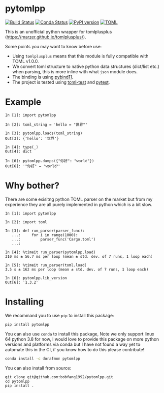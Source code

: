 # pytomlpp

[![Build Status](https://github.com/bobfang1992/pytomlpp/workflows/Wheels/badge.svg)](https://github.com/bobfang1992/pytomlpp/actions)
[![Conda Status](https://anaconda.org/dorafmon/pytomlpp/badges/version.svg)](https://anaconda.org/dorafmon/pytomlpp)
[![PyPI version](https://badge.fury.io/py/pytomlpp.svg)](https://badge.fury.io/py/pytomlpp)
[![TOML](https://raw.githubusercontent.com/marzer/tomlplusplus/master/docs/badge-TOML.svg)](https://github.com/toml-lang/toml/blob/master/versions/en/toml-v1.0.0-rc.1.md)

This is an unofficial python wrapper for tomlplusplus (https://marzer.github.io/tomlplusplus/).

Some points you may want to know before use:
* Using `tomlplusplus` means that this module is fully compatible with TOML v1.0.0. 
* We convert toml structure to native python data structures (dict/list etc.) when parsing, this is more inline with what `json` module does.
* The binding is using [pybind11](https://github.com/pybind/pybind11).
* The project is tested using [toml-test](https://github.com/BurntSushi/toml-test) and [pytest](https://github.com/pytest-dev/pytest).

# Example
```
In [1]: import pytomlpp                                                                                                                                                                                                                                                                            

In [2]: toml_string = 'hello = "世界"'                                                                                                                                                                                                                                                             

In [3]: pytomlpp.loads(toml_string)                                                                                                                                                                                                                                                                
Out[3]: {'hello': '世界'}

In [4]: type(_)                                                                                                                                                                                                                                                                                    
Out[4]: dict

In [6]: pytomlpp.dumps({"你好": "world"})                                                                                                                 
Out[6]: '"你好" = "world"'
```

# Why bother?
There are some exisitng python TOML parser on the market but from my experience they are all purely implemented in python which is a bit slow. 

```
In [1]: import pytomlpp                                                                                                                                                                                                                                                                                                  

In [2]: import toml                                                                                                                                                                                                                                                                                                      

In [3]: def run_parser(parser_func): 
   ...:     for i in range(1000): 
   ...:         parser_func('Cargo.toml') 
   ...:                                                                                                                                                                                                                                                                                                                  

In [4]: %timeit run_parser(pytomlpp.load)                                                                                                                                                                                                                                                                                
310 ms ± 56.7 ms per loop (mean ± std. dev. of 7 runs, 1 loop each)

In [5]: %timeit run_parser(toml.load)                                                                                                                                                                                                                                                                                    
3.5 s ± 162 ms per loop (mean ± std. dev. of 7 runs, 1 loop each)

In [6]: pytomlpp.lib_version                                                                                                                              
Out[6]: '1.3.2'
```

# Installing

We recommand you to use `pip` to install this package:
```sh
pip install pytomlpp
```

You can also use `conda` to install this package, Note we only support linux 64 python 3.8 for now, I would love to provide this package on more python versions and platforms via conda but I have not found a way yet to automate this in the CI, if you know how to do this please contribute!

```sh
conda install -c dorafmon pytomlpp
```

You can also install from source:

```
git clone git@github.com:bobfang1992/pytomlpp.git
cd pytomlpp
pip install .
```
